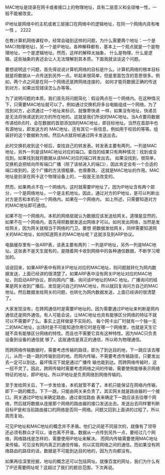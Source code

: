 MAC地址是烧录在网卡或者接口上的物理地址，具有二层意义和全球唯一性，一般不能被改变。

IP地址是网络中的主机或者三层接口在网络中的逻辑地址，在同一个网络内具有唯一性 。  2222

在教计算机网络课程中，经常会碰到这样的问题，为什么需要两个地址：一个是MAC(物理地址)，另一个是IP地址。各种解释都有，基本上一个观点就是一个是物理地址，一个是逻辑地址。然而，这样的解释太抽象，
什么是物理，什么是逻辑。这些抽象的表述会让人无法理解到其本质。下面我就谈谈这个问题。

要想说明这个问题，首先得说说计算机网络的目标是什么。计算机网络的根本目标就是将数据从一点传送到另外一点。听起来很简单，但是里面包含的意思很多。例如，两个点之间是在同一个网络还是跨网络连接的，
如何才能将数据正确的传送到对方，如果出现错误怎么办等等。

为了说明问题的本质，我们首先将问题简化：假设两点在一个网络内。在这种情况下，只需要MAC地址就可以了。例如通过交换机将多台电脑组成一个网络，为了找到对方，必须通过一个地址来标识。就像寄快递
一样，如果没有地址，快递员是无法将快递送到对方的所在地的。这就是我们所说的MAC地址。当A点要将数据传递给B点时，会在数据的首部添加B的MAC地址，即目标地址。当然在首部中也有源地址，即发送方的
MAC地址，还有其它一些信息，例如用于校验的等等。组装好的这个数据称为帧。然后A点就将帧通过网卡发送出去。
   
此时交换机收到这个帧后，查找自己的转发表。转发表主要有两列，一列是MAC地址，另外一列是该MAC地址对应的端口。查找的结果只有两种情况：找到或没找到。如果找到就将数据从该MAC对应的端口转发出去。
如果没找到，很简单，交换机会把帧向所有端口广播（除了该帧进入的端口），因此肯定会有一个合适的端口收到的。这个广播的方法很粗暴，也很奏效。
这就是MAC地址的作用。MAC地址是刻录在网卡这个物理设备上的，一般是无法改变的。

然而，如果两点不在一个网络内。这时就需要IP地址了。因为IP地址含有两个部分，一个是网络地址，一个是主机地址。因此，通过对方的IP地址，是可以判断出对方是否和本机在一个网络内。如果在一个网络内，
如上所述，只需要知道对方的MAC地址即可通信。
    
如果不在一个网络内，本机的网络层就认为数据应该发送给网关。道理是显然的，如果不在一个网络内，首先得把数据发送出网络才可以。如何发出网络，当然是发给网关，因为网关就相当于网络的门卫。要想
把数据发给网关，同样需要知道网关的MAC地址，如何知道网关的MAC地址呢？这就涉及到ARP协议。

电脑缓存里有一张ARP表，该表主要有两列：一列是IP地址，另外一列是MAC地址。这张表不是天生就有的，是随着网卡收到网络中的各种通信数据，不断学习增加的。

话说回来，如果ARP表中有网关IP地址对应的MAC地址，则问题就转化为网内数据发送，上面已经讲的很清楚了。如果ARP表中没有网关IP地址对应的MAC地址，则启动ARP协议，即向网内广播，询问该IP地址的MAC
地址。广播询问的结果是网关收到广播后，发现是问自己的MAC地址，所以就回复询问方自己的MAC地址。然后数据发给网关的问题，也转化为网内数据发送，上面已经讲的很清楚了。

大家发现没有，在跨网通信时是需要IP地址的。因为需要通过IP地址来判断是网内通信还是网外通信。有人可能会说，让MAC地址也具有能够区分网络的特征不就可以不需要IP了么。事实上这样做是不实际的。
每个网卡出厂时就有一个独一无二的MAC地址，出场时是不可能知道你用它时是在哪一个网络里，也就是天生它就不具有能够区分网络的特性。而且也不需要它具有这种特性。因为MAC只负责设备到设备的通信就
够了。这层通信是真正的通信，所以称为物理通信。

而跨网络传输数据时，需要考虑传输的路径，即为了到达目的地，下一跳应该去哪儿，从而一跳一跳的传输到目的地。而网内传输，不需要考虑传输路径，只要发出去一定可以到达。最坏情况下就是通过广播传
输也能到达。而跨网络传输时，这一招不灵了。因此，跨网传输时需要考虑网络之间的传输，需要使用能够表示网络特征的地址，即IP地址。所以IP地址是负责网络到网络传输的。

至于发给网关后，下一步发给谁，本机就管不着了。本机只能保证在网络内传输，即下一跳的概念。下下一跳，只能由网关来负责了。其实网关就是路由器的一个接口。网关通过IP地址来确定路由，通过查找路由
表来确定下一跳应该去往哪个网络，然后就将数据从连接那个网络的路由器的接口发送出去。发送出去同样要判断目标IP是和当前路由接口的网络是否同一网络。问题又回到上面讲的过程了。所以周而复始。

可见IP地址和MAC地址的概念并不矛盾。他们之间是不同层次的，就像有了领导还必须有群众才可以，谁也离不开谁。数据从一点传到另外一点，要经过几个网络，网络路线是怎样的，需要使用IP地址来解决。
而网内传输需要使用MAC地址来传输。可见没有网内真正的通信传输，何以实现网络之间的通信。而如果没有网络路由的路径的话，数据是不可能到达目的地的，因为方向都没有。

如果再往深里挖掘，地址的概念还可以包括网址。就像百度的网址，我们为什么有了IP还需要网址呢？这超过了我们的题目范围，下次再说。

